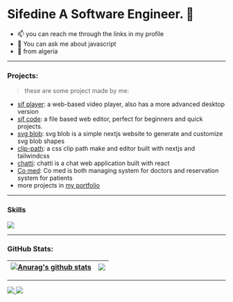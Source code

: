 # Sifedine A Software Engineer. 👋

- 📫 you can reach me through the links in my profile
- 💬 You can ask me about javascript
- 🐰 from algeria

---

### Projects:
> these are some project made by me:
- [sif player](http://player.sifedine.com/): a web-based video player, also has a more advanced desktop version 
- [sif code](http://code.sifedine.com/): a file based web editor, perfect for beginners and quick projects.
- [svg blob](https://blob.sifedine.com): svg blob is a simple nextjs website to generate and customize svg blob shapes
- [clip-path](https://clip.sifedine.com): a css clip path make and editor built with nextjs and tailwindcss
- [chatti](https://chatti.lol): chatti is a chat web application built with react
- [Co med](https://co-med.org): Co med is both managing system for doctors and reservation system for patients
- more projects in [my portfolio](https://sifedine.com)
---

### Skills


<p align="left">
<img src="https://skillicons.dev/icons?i=js,typescript,python,nodejs,express,mongodb,react,nextjs,redux,tailwindcss,electron,git,github,postman,linux,nginx,docker,bash,netlify,figma,html,css,md&perline=11" />


---

### GitHub Stats:
| <a href="https://github.com/dev-pengi"><img align="center" src="https://github-readme-stats.vercel.app/api?username=dev-pengi&show_icons=true&theme=slateorange&count_private=true&hide_border=true" alt="Anurag's github stats" /></a> | <a href="https://github.com/dev-pengi"><img align="center" src="https://github-readme-stats.vercel.app/api/top-langs/?username=dev-pengi&layout=compact&langs_count=8&theme=slateorange&hide_border=true" /></a> |
| ------------- | ------------- |



---

<a href="https://github.com/dev-pengi?tab=followers">
  <img src="https://img.shields.io/github/followers/dev-pengi">
</a>
<a href="https://github.com/dev-pengi">
   <img src="https://komarev.com/ghpvc/?username=dev-pengi">
</a>
